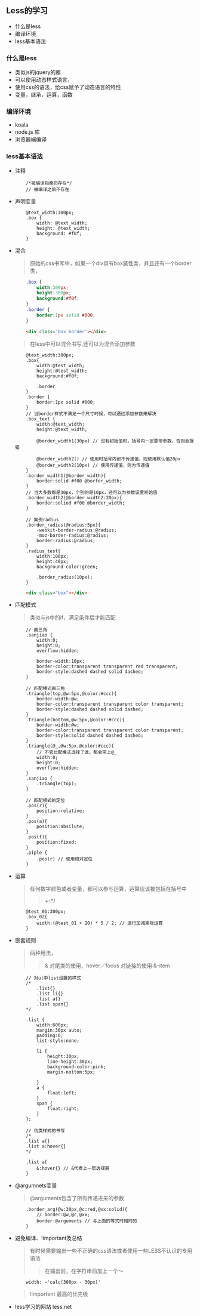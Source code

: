 ## Less的学习

+ 什么是less
+ 编译环境
+ less基本语法


### 什么是less
+ 类似js的jquery的库
+ 可以使用动态样式语言，
+ 使用css的语法，给css赋予了动态语言的特性
+ 变量，继承，运算，函数

### 编译环境
+ koala
+ node.js 库
+ 浏览器端编译

### less基本语法
+ 注释
	```less
		/*被编译指柔扔存在*/
		// 被编译之后不存在
	```
+ 声明变量
	```less
		@text_width:300px;
		.box {
			width: @text_width;
			height: @text_width;
			background: #f0f;
		}
	```

+ 混合
	> 原始的css书写中，如果一个div具有box属性类，并且还有一个border类，
	```css
		.box {
			width:300px;
			height:300px;
			background:#f0f;
		}
		.border {
			border:1px solid #000;
		}
	```
	```html
		<div class='box border'></div>
	```
	> 在less中可以混合书写,还可以为混合添加参数
	```less
		@text_width:300px;
		.box{
			width:@test_width;
			height:@test_width;
			background:#f0f;

			.border
		}
		.border {
			border:1px solid #000;
		}
		// 当border样式不满足一个尺寸时候，可以通过添加参数来解决
		.box_text {
			width:@text_width;
			height:@text_width;

			@border_width1(30px) // 没有初始值时，括号内一定要带参数，否则会报错

			@border_width2() // 使用时括号内部不传递值，则使用默认值20px
			@border_width2(10px) // 使用传递值，则为传递值
		}
		.border_width1(@border_width){
			border:solid #f00 @borfer_width;
		}
		// 当大多数都是30px，个别的是10px，还可以为参数设置初始值
		.border_width2(@border_width2:20px){
			border:soliod #f00 @border_width;
		}

		// 案例radius
		.border_radius(@radius:5px){
			-webkit-border-radius:@radius;
			-moz-border-radius:@radius;
			border-radius:@radius;
		}
		.radius_test{
			width:100px;
			height:40px;
			background-color:green;

			.border_radius(10px);
		}
	```
	```html
		<div class="box"></div>
	```

+ 匹配模式
	> 类似与js中的if，满足条件后才能匹配
	```less
		// 画三角
		.sanjiao {
			width:0;
			height:0;
			overflow:hidden;

			border-width:10px;
			border-color:transparent transparent red transparent;
			border-style:dashed dashed solid dashed;
		}

		// 匹配模式画三角
		.triangle(top,@w:5px,@color:#ccc){
			border-width:@w;
			border-color:transparent transparent color transparent;
			border-style:dashed dashed solid dashed;
		}
		.triangle(bottom,@w:5px,@color:#ccc){
			border-width:@w;
			border-color:transparent transparent color transparent;
			border-style:solid dashed dashed dashed;
		}
		.triangle(@_,@w:5px,@color:#ccc){
			// 不管比配模式选择了谁，都会带上@_
			width:0;
			height:0;
			overflow:hidden;
		}
		.sanjiao {
			.triangle(top);
		}

		// 匹配模式的定位
		.pos(r){
			position:relative;
		}
		.pos(a){
			position:absilute;
		}
		.pos(f){
			position:fixed;
		}
		.piple {
			.pos(r) // 使用相对定位
		}
	```

+ 运算
	> 任何数字颜色或者变量，都可以参与运算，运算应该被包括在括号中
	>> +-*/
	```less
		@test_01:300px;
		.box_02{
			width:(@test_01 + 20) * 5 / 2; // 进行加减乘除运算
		}
	```

+ 嵌套规则
	>两种用法，
	>> & 对尾类的使用，hover／focus
	>> 对链接的使用 &-item
	```less
		// 对ul中list设置的样式
		/*
			.list{}
			.list li{}
			.list a{}
			.list span{}
		*/

		.list {
			width:600px;
			margin:30px auto;
			padding:0;
			list-style:none;

			li {
				height:30px;
				line-height:30px;
				background-color:pink;
				margin-nottom:5px;

			}
			a {
				float:left;
			}
			span {
				float:right;
			}
		};

		// 伪类样式的书写
		/*
		.list a{}
		.list a:hover{}
		*/

		.list a{
			&:hover{} // &代表上一层选择器
		} 
	```

+ @argumnets变量
	> @arguments包含了所有传递进来的参数
	```less
		.border_arg(@w:30px,@c:red,@xx:solid){
			// border:@w,@c,@xx;
			border:@arguments // 与上面的等式时相同的
		}
	```

+ 避免编译、!important及总结
	> 有时候需要输出一些不正确的css语法或者使用一些LESS不认识的专用语法
	>> 在输出前，在字符串前加上一个～
	```less
		width: ~'calc(300px - 30px)'
	```

	> !importent 最高的优先级


+ less学习的网站 less.net






